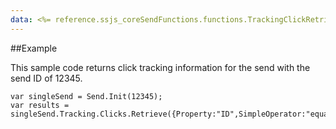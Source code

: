 ```yaml
---
data: <%= reference.ssjs_coreSendFunctions.functions.TrackingClickRetrieve %>
---
```


##Example

This sample code returns click tracking information for the send with the send ID of 12345.
```
var singleSend = Send.Init(12345);
var results = singleSend.Tracking.Clicks.Retrieve({Property:"ID",SimpleOperator:"equals",Value:12345});
```
